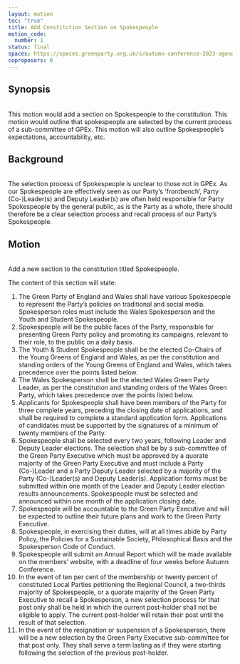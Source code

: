 ```yaml
---
layout: motion
toc: "true"
title: Add Constitution Section on Spokespeople
motion_code:
  number: 1
status: final
spaces: https://spaces.greenparty.org.uk/s/autumn-conference-2023-agenda-forum/post/post/view?id=11181
coproposers: 0
---
```

## **Synopsis**

\
This motion would add a section on Spokespeople to the constitution. This motion would outline that spokespeople are selected by the current process of a sub-committee of GPEx. This motion will also outline Spokespeople’s expectations, accountability, etc.

## **Background**

\
The selection process of Spokespeople is unclear to those not in GPEx. As our Spokespeople are effectively seen as our Party’s ‘frontbench’, Party (Co-)Leader(s) and Deputy Leader(s) are often held responsible for Party Spokespeople by the general public, as is the Party as a whole, there should therefore be a clear selection process and recall process of our Party’s Spokespeople.

## **Motion**

\
Add a new section to the constitution titled Spokespeople.

The content of this section will state:

1. The Green Party of England and Wales shall have various Spokespeople to represent the Party’s policies on traditional and social media. Spokesperson roles must include the Wales Spokesperson and the Youth and Student Spokespeople.
2. Spokespeople will be the public faces of the Party, responsible for presenting Green Party policy and promoting its campaigns, relevant to their role, to the public on a daily basis.
3. The Youth & Student Spokespeople shall be the elected Co-Chairs of the Young Greens of England and Wales, as per the constitution and standing orders of the Young Greens of England and Wales, which takes precedence over the points listed below.
4. The Wales Spokesperson shall be the elected Wales Green Party Leader, as per the constitution and standing orders of the Wales Green Party, which takes precedence over the points listed below.
5. Applicants for Spokespeople shall have been members of the Party for three complete years, preceding the closing date of applications, and shall be required to complete a standard application form. Applications of candidates must be supported by the signatures of a minimum of twenty members of the Party.
6. Spokespeople shall be selected every two years, following Leader and Deputy Leader elections. The selection shall be by a sub-committee of the Green Party Executive which must be approved by a quorate majority of the Green Party Executive and must include a Party (Co-)Leader and a Party Deputy Leader selected by a majority of the Party (Co-)Leader(s) and Deputy Leader(s). Application forms must be submitted within one month of the Leader and Deputy Leader election results announcements. Spokespeople must be selected and announced within one month of the application closing date.
7. Spokespeople will be accountable to the Green Party Executive and will be expected to outline their future plans and work to the Green Party Executive.
8. Spokespeople, in exercising their duties, will at all times abide by Party Policy, the Policies for a Sustainable Society, Philosophical Basis and the Spokesperson Code of Conduct.
9. Spokespeople will submit an Annual Report which will be made available on the members’ website, with a deadline of four weeks before Autumn Conference.
10. In the event of ten per cent of the membership or twenty percent of constituted Local Parties petitioning the Regional Council, a two-thirds majority of Spokespeople, or a quorate majority of the Green Party Executive to recall a Spokesperson, a new selection process for that post only shall be held in which the current post-holder shall not be eligible to apply. The current post-holder will retain their post until the result of that selection.
11. In the event of the resignation or suspension of a Spokesperson, there will be a new selection by the Green Party Executive sub-committee for that post only. They shall serve a term lasting as if they were starting following the selection of the previous post-holder.